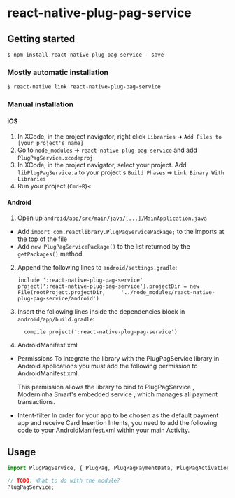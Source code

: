# react-native-plug-pag-service

## Getting started

`$ npm install react-native-plug-pag-service --save`

### Mostly automatic installation

`$ react-native link react-native-plug-pag-service`

### Manual installation


#### iOS

1. In XCode, in the project navigator, right click `Libraries` ➜ `Add Files to [your project's name]`
2. Go to `node_modules` ➜ `react-native-plug-pag-service` and add `PlugPagService.xcodeproj`
3. In XCode, in the project navigator, select your project. Add `libPlugPagService.a` to your project's `Build Phases` ➜ `Link Binary With Libraries`
4. Run your project (`Cmd+R`)<

#### Android

1. Open up `android/app/src/main/java/[...]/MainApplication.java`
  - Add `import com.reactlibrary.PlugPagServicePackage;` to the imports at the top of the file
  - Add `new PlugPagServicePackage()` to the list returned by the `getPackages()` method
2. Append the following lines to `android/settings.gradle`:
  	```
  	include ':react-native-plug-pag-service'
  	project(':react-native-plug-pag-service').projectDir = new File(rootProject.projectDir, 	'../node_modules/react-native-plug-pag-service/android')
  	```
3. Insert the following lines inside the dependencies block in `android/app/build.gradle`:
  	```
      compile project(':react-native-plug-pag-service')
  	```
4. AndroidManifest.xml
  - Permissions
	To integrate the library with the PlugPagService library in Android applications you must add the following permission to AndroidManifest.xml.

	<uses-permission android:name="br.com.uol.pagseguro.permission.MANAGE_PAYMENTS"/>

	This permission allows the library to bind to PlugPagService , Moderninha Smart's embedded service , which manages all payment transactions.

  - Intent-filter
	In order for your app to be chosen as the default payment app and receive Card Insertion Intents, you need to add the following code to your AndroidManifest.xml within your main Activity.

	<intent-filter>
	      <action android:name="br.com.uol.pagseguro.PAYMENT"/>
	      <category android:name="android.intent.category.DEFAULT"/>
	</intent-filter>

## Usage
```javascript
import PlugPagService, { PlugPag, PlugPagPaymentData, PlugPagActivationData } from 'react-native-plug-pag-service'

// TODO: What to do with the module?
PlugPagService;
```

